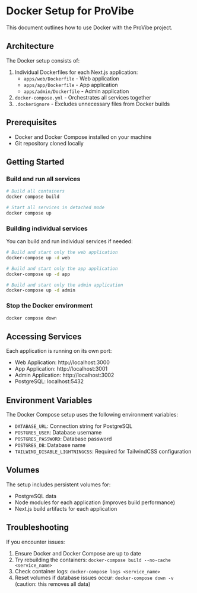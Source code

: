 # Docker Setup for ProVibe

This document outlines how to use Docker with the ProVibe project.

## Architecture

The Docker setup consists of:

1. Individual Dockerfiles for each Next.js application:
   - `apps/web/Dockerfile` - Web application
   - `apps/app/Dockerfile` - App application
   - `apps/admin/Dockerfile` - Admin application
2. `docker-compose.yml` - Orchestrates all services together
3. `.dockerignore` - Excludes unnecessary files from Docker builds

## Prerequisites

- Docker and Docker Compose installed on your machine
- Git repository cloned locally

## Getting Started

### Build and run all services

```bash
# Build all containers
docker compose build

# Start all services in detached mode
docker compose up
```

### Building individual services

You can build and run individual services if needed:

```bash
# Build and start only the web application
docker-compose up -d web

# Build and start only the app application
docker-compose up -d app

# Build and start only the admin application
docker-compose up -d admin
```

### Stop the Docker environment

```bash
docker compose down
```

## Accessing Services

Each application is running on its own port:

- Web Application: http://localhost:3000
- App Application: http://localhost:3001
- Admin Application: http://localhost:3002
- PostgreSQL: localhost:5432

## Environment Variables

The Docker Compose setup uses the following environment variables:

- `DATABASE_URL`: Connection string for PostgreSQL
- `POSTGRES_USER`: Database username
- `POSTGRES_PASSWORD`: Database password
- `POSTGRES_DB`: Database name
- `TAILWIND_DISABLE_LIGHTNINGCSS`: Required for TailwindCSS configuration

## Volumes

The setup includes persistent volumes for:

- PostgreSQL data
- Node modules for each application (improves build performance)
- Next.js build artifacts for each application

## Troubleshooting

If you encounter issues:

1. Ensure Docker and Docker Compose are up to date
2. Try rebuilding the containers: `docker-compose build --no-cache <service_name>`
3. Check container logs: `docker-compose logs <service_name>`
4. Reset volumes if database issues occur: `docker-compose down -v` (caution: this removes all data)
